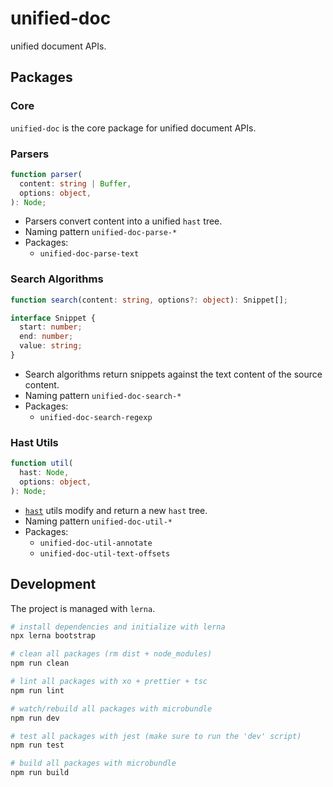 # unified-doc
unified document APIs.

## Packages
### Core
`unified-doc` is the core package for unified document APIs.

### Parsers
```ts
function parser(
  content: string | Buffer,
  options: object,
): Node;
```
- Parsers convert content into a unified `hast` tree.
- Naming pattern `unified-doc-parse-*`
- Packages:
  - `unified-doc-parse-text`

### Search Algorithms
```ts
function search(content: string, options?: object): Snippet[];

interface Snippet {
  start: number;
  end: number;
  value: string;
}
```
- Search algorithms return snippets against the text content of the source content.
- Naming pattern `unified-doc-search-*`
- Packages:
  - `unified-doc-search-regexp`

### Hast Utils
```ts
function util(
  hast: Node,
  options: object,
): Node;
```
- [`hast`][hast] utils modify and return a new `hast` tree.
- Naming pattern `unified-doc-util-*`
- Packages:
  - `unified-doc-util-annotate`
  - `unified-doc-util-text-offsets`

## Development
The project is managed with `lerna`.

```sh
# install dependencies and initialize with lerna
npx lerna bootstrap

# clean all packages (rm dist + node_modules)
npm run clean

# lint all packages with xo + prettier + tsc
npm run lint

# watch/rebuild all packages with microbundle
npm run dev

# test all packages with jest (make sure to run the 'dev' script)
npm run test

# build all packages with microbundle
npm run build
```

<!-- Links -->
[hast]: https://github.com/syntax-tree/hast
